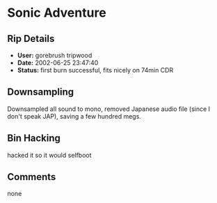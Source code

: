 # Sonic Adventure

## Rip Details

- **User:** gorebrush tripwood
- **Date:** 2002-06-25 23:47:40
- **Status:** first burn successful, fits nicely on 74min CDR

## Downsampling

Downsampled all sound to mono, removed Japanese audio file (since I don't speak JAP), saving a few hundred megs.

## Bin Hacking

hacked it so it would selfboot

## Comments

none

